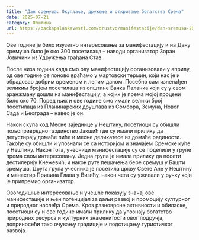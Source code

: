 ```yaml
---
title: "Дан сремуша: Окупљање, дружење и откривање богатства Срема"
date: 2025-07-21
category: Општина
url: https://backapalankavesti.com/drustvo/manifestacije/dan-sremusa-2024-nestin/
---
```


Ове године је било изузетно интересовање за манифестацију и на Дану сремуша било је око 300 посетилаца – наводи организатор Зоран Јовичини из Удружења грађана Став.

После низа година када смо ову манифестацију организовали у априлу, од ове године се поново враћамо у мартовски термин, који нас је и обрадовао добрим временом и лепим даном. Посебно сам изненађен великим бројем посетилаца из општине Бачка Паланка који су у свом аранжману дошли на манифестацију, а којих је према мојој процени било око 70. Поред њих и ове године смо имали велики број посетилаца из Планинарских друштава из Сомбора, Земуна, Новог Сада и Београда – навео је он.

Након скупа код Месне заједнице у Нештину, посетиоци су обишли пољопривредно газдинство Јакшић где су имали прилику да дегустирају домаће пиће и месне деликатесе из домаће радиности. Такође су обишли и упознали се са историјом и значајем Сремске куће у Нештину. Након тога, учесници манифестације су се поделили у групе према свом интересовању. Једна група је имала прилику да посети дестилерију Кнежевић, и након руте пешачења бере сремуш у Башти сремуша. Друга група учесника је посетила цркву Свете Ане у Нештину и манастир Привина Глава у Визићу, након чега су уживали у ручку који је припремио организатор.

Овогодишње интересовање и учешће показују значај ове манифестације и њен потенцијал за даљи развој и промоцију културног и природног наслеђа Срема. Кроз разноврсне активности и обиласке, посетиоци су и ове године имали прилику да упознају богатство природних ресурса и културних знаменитости овог подручја, доприносећи тако очувању традиције и подстицању туристичког развоја.
